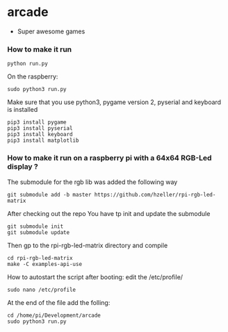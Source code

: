 # arcade
- Super awesome games

### How to make it run

```
python run.py
```

On the raspberry:

```
sudo python3 run.py
```


Make sure that you use python3, pygame version 2, pyserial and keyboard is installed
```
pip3 install pygame
pip3 install pyserial
pip3 install keyboard
pip3 install matplotlib
```
### How to make it run on a raspberry pi with a 64x64 RGB-Led display ?

The submodule for the rgb lib was added the following way
```
git submodule add -b master https://github.com/hzeller/rpi-rgb-led-matrix
```
After checking out the repo You have tp init and update the submodule
```
git submodule init
git submodule update
```
Then gp to the rpi-rgb-led-matrix directory and compile
```
cd rpi-rgb-led-matrix
make -C examples-api-use
```
How to autostart the script after booting:
edit the /etc/profile/
```
sudo nano /etc/profile
```
At the end of the file add the folling:
```
cd /home/pi/Development/arcade
sudo python3 run.py
```

